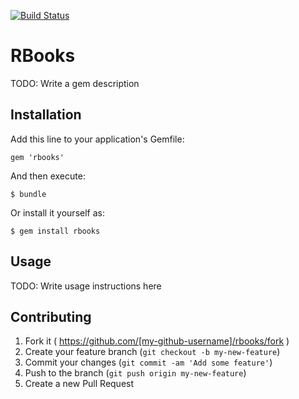 [![Build Status](https://travis-ci.org/toshogakari/rbooks.svg?branch=setting_travis)](https://travis-ci.org/toshogakari/rbooks)

# RBooks

TODO: Write a gem description

## Installation

Add this line to your application's Gemfile:

    gem 'rbooks'

And then execute:

    $ bundle

Or install it yourself as:

    $ gem install rbooks

## Usage

TODO: Write usage instructions here

## Contributing

1. Fork it ( https://github.com/[my-github-username]/rbooks/fork )
2. Create your feature branch (`git checkout -b my-new-feature`)
3. Commit your changes (`git commit -am 'Add some feature'`)
4. Push to the branch (`git push origin my-new-feature`)
5. Create a new Pull Request
